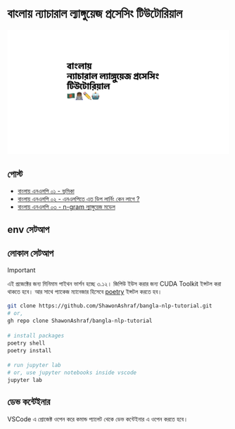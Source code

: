 # বাংলায় ন্যাচারাল ল্যাঙ্গুয়েজ প্রসেসিং টিউটোরিয়াল

![cover image](cover.jpeg)

## পোস্ট 
- [বাংলায় এনএলপি ০১ - ভূমিকা](https://blog.shawonashraf.com/bnnlp-01-intro)
- [বাংলায় এনএলপি ০২ - এনএলপিতে এত ডিপ লার্নিং কেন লাগে ?](https://blog.shawonashraf.com/bnnlp-02-nlp-dl)
- [বাংলায় এনএলপি ০৩ - n-gram ল্যাঙ্গুয়েজ মডেল](https://blog.shawonashraf.com/bnnlp-03-ngram)

## env সেটআপ 

## লোকাল সেটআপ

> [!IMPORTANT]
> এই প্রজেক্টের জন্য মিনিমাম পাইথন ভার্শন হচ্ছে ৩.১২। জিপিউ ইউস করার জন্য CUDA Toolkit ইন্সটল করা থাকতে হবে। আর সাথে প্যাকেজ ম্যানেজার হিসেবে [poetry](https://python-poetry.org/) ইন্সটল করতে হব। 


```bash
git clone https://github.com/ShawonAshraf/bangla-nlp-tutorial.git
# or,
gh repo clone ShawonAshraf/bangla-nlp-tutorial

# install packages
poetry shell 
poetry install

# run jupyter lab
# or, use jupyter notebooks inside vscode
jupyter lab
```
## ডেভ কন্টেইনার 

VSCode এ প্রোজেক্ট ওপেন করে কমান্ড প্যালেট থেকে ডেভ কন্টেইনার এ ওপেন করতে হবে। 
